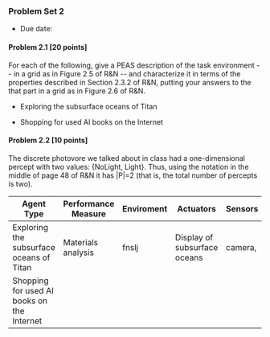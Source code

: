 ### Problem Set 2
- Due date: 
#### Problem 2.1 [20 points]
For each of the following, give a PEAS description of the task environment -- 
in a grid as in Figure 2.5 of R&N -- and characterize it in terms of the 
properties described in Section 2.3.2 of R&N, putting your answers to the that 
part in a grid as in Figure 2.6 of R&N.

* Exploring the subsurface oceans of Titan

* Shopping for used AI books on the Internet

#### Problem 2.2 [10 points]
The discrete photovore we talked about in class had a one-dimensional percept 
with two values: {NoLight, Light}. Thus, using the notation in the middle of 
page 48 of R&N it has |P|=2 (that is, the total number of percepts is two).

| Agent Type | Performance Measure | Enviroment | Actuators | Sensors |
| --- | --- | --- | --- | --- |
| Exploring the subsurface oceans of Titan | Materials analysis | fnslj | Display of subsurface oceans | camera, |
| Shopping for used AI books on the Internet | 
